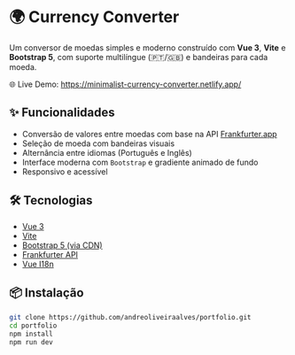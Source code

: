 # 🌍 Currency Converter

Um conversor de moedas simples e moderno construído com **Vue 3**, **Vite** e **Bootstrap 5**, com suporte multilíngue (🇵🇹/🇬🇧) e bandeiras para cada moeda.


🌐 Live Demo: https://minimalist-currency-converter.netlify.app/


## ✨ Funcionalidades

- Conversão de valores entre moedas com base na API [Frankfurter.app](https://www.frankfurter.app)
- Seleção de moeda com bandeiras visuais
- Alternância entre idiomas (Português e Inglês)
- Interface moderna com `Bootstrap` e gradiente animado de fundo
- Responsivo e acessível

## 🛠️ Tecnologias

- [Vue 3](https://vuejs.org/)
- [Vite](https://vitejs.dev/)
- [Bootstrap 5 (via CDN)](https://getbootstrap.com/)
- [Frankfurter API](https://www.frankfurter.app)
- [Vue I18n](https://vue-i18n.intlify.dev/)

## 📦 Instalação

```bash
git clone https://github.com/andreoliveiraalves/portfolio.git
cd portfolio
npm install
npm run dev